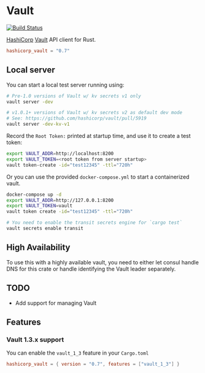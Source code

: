 # Vault
[![Build Status](https://travis-ci.org/ChrisMacNaughton/vault-rs.svg?branch=master)](https://travis-ci.org/ChrisMacNaughton/vault-rs)

[HashiCorp](https://hashicorp.com/) [Vault](https://www.vaultproject.io) API client for Rust.


```toml
hashicorp_vault = "0.7"
```

## Local server
You can start a local test server running using:

```bash
# Pre-1.0 versions of Vault w/ kv secrets v1 only
vault server -dev

# v1.0.1+ versions of Vault w/ kv secrets v2 as default dev mode
# See: https://github.com/hashicorp/vault/pull/5919
vault server -dev-kv-v1
```

Record the `Root Token:` printed at startup time, and use it to create a
test token:

```bash
export VAULT_ADDR=http://localhost:8200
export VAULT_TOKEN=<root token from server startup>
vault token-create -id="test12345" -ttl="720h"
```

Or you can use the provided `docker-compose.yml` to start a containerized vault.

```bash
docker-compose up -d
export VAULT_ADDR=http://127.0.0.1:8200
export VAULT_TOKEN=vault
vault token create -id="test12345" -ttl="720h"

# You need to enable the transit secrets engine for `cargo test`
vault secrets enable transit
```

## High Availability

To use this with a highly available vault, you need to either let consul handle DNS for this crate or handle identifying the Vault leader separately.

## TODO

- Add support for managing Vault

## Features
### Vault 1.3.x support

You can enable the `vault_1_3` feature in your `Cargo.toml`

```toml
hashicorp_vault = { version = "0.7", features = ["vault_1_3"] }
```